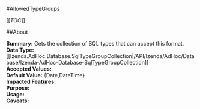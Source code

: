 #AllowedTypeGroups

[[_TOC_]]

##About

**Summary:**  Gets the collection of SQL types that can accept this format.   
**Data Type:** [[Izenda.AdHoc.Database.SqlTypeGroupCollection|/API/Izenda/AdHoc/Database/Izenda-AdHoc-Database-SqlTypeGroupCollection]]  
**Accepted Values:**   
**Default Value:** {Date,DateTime}  
**Impacted Features:**   
**Purpose:**   
**Usage:**   
**Caveats:**   

